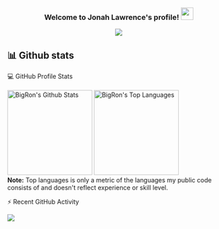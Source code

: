 <h3 align="center">
  Welcome to Jonah Lawrence's profile!
  <img src="https://media.giphy.com/media/hvRJCLFzcasrR4ia7z/giphy.gif" width="28">
</h3>

<!-- Typing SVG by DenverCoder1 - https://github.com/DenverCoder1/readme-typing-svg -->
<p align="center">
  <a href="https://github.com/DenverCoder1/readme-typing-svg"><img src="https://readme-typing-svg.herokuapp.com/?lines=Full-stack%20web%20and%20app%20developer;Experienced%20UI%2FUX%20Designer;10%2B%20years%20of%20coding%20experience;Always%20learning%20new%20things&font=Fira%20Code&center=true&width=440&height=45&color=f75c7e&vCenter=true&size=22"></a>
</p>

## 📊 Github stats

<!-- https://github.com/anuraghazra/github-readme-stats -->

<summary>💻 GitHub Profile Stats</summary>
<br/>
<a href="https://github.com/anuraghazra/github-readme-stats"><img alt="BigRon's Github Stats" src="https://github-readme-stats.vercel.app/api/?username=wzlUp&show_icons=true&count_private=true&theme=react&hide_border=true&bg_color=1F222E&title_color=F85D7F&icon_color=F8D866" height="192px"/></a>
<a href="https://github.com/anuraghazra/github-readme-stats"><img alt="BigRon's Top Languages" src="https://github-readme-stats.vercel.app/api/top-langs/?username=wzlUp&langs_count=8&layout=compact&theme=react&hide_border=true&bg_color=1F222E&title_color=F85D7F&icon_color=F8D866&hide=Jupyter%20Notebook" height="192px"/></a>
<br/>
<b>Note:</b> Top languages is only a metric of the languages my public code consists of and doesn't reflect experience or skill level.

⚡ Recent GitHub Activity
<!-- GitHub活动统计 -->
<div align="left">
    <img src="https://activity-graph.herokuapp.com/graph?username=wzlUp&theme=xcode" />
</div>
